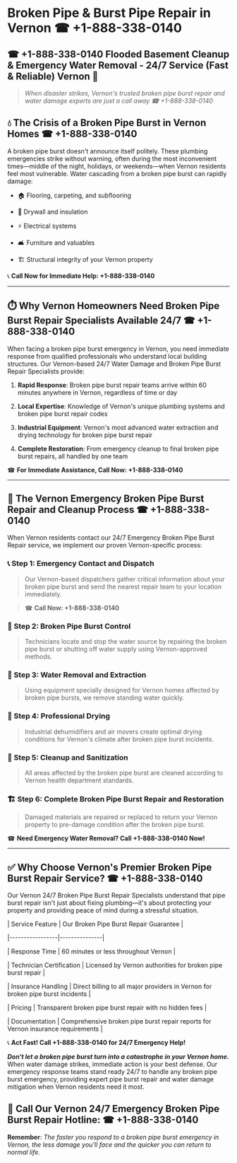 # Broken Pipe & Burst Pipe Repair in Vernon ☎ +1-888-338-0140  
## ☎ +1-888-338-0140 Flooded Basement Cleanup & Emergency Water Removal - 24/7 Service (Fast & Reliable) Vernon 🚨  

> *When disaster strikes, Vernon's trusted broken pipe burst repair and water damage experts are just a call away ☎ +1-888-338-0140*  

## 💧 The Crisis of a Broken Pipe Burst in Vernon Homes ☎ +1-888-338-0140  

A broken pipe burst doesn't announce itself politely. These plumbing emergencies strike without warning, often during the most inconvenient times—middle of the night, holidays, or weekends—when Vernon residents feel most vulnerable. Water cascading from a broken pipe burst can rapidly damage:  

* 🏠 Flooring, carpeting, and subflooring  
* 🧱 Drywall and insulation  
* ⚡ Electrical systems  
* 🛋️ Furniture and valuables  
* 🏗️ Structural integrity of your Vernon property  

📞 **Call Now for Immediate Help: +1-888-338-0140**  

---  

## ⏱️ Why Vernon Homeowners Need Broken Pipe Burst Repair Specialists Available 24/7 ☎ +1-888-338-0140  

When facing a broken pipe burst emergency in Vernon, you need immediate response from qualified professionals who understand local building structures. Our Vernon-based 24/7 Water Damage and Broken Pipe Burst Repair Specialists provide:  

1. **Rapid Response**: Broken pipe burst repair teams arrive within 60 minutes anywhere in Vernon, regardless of time or day  
2. **Local Expertise**: Knowledge of Vernon's unique plumbing systems and broken pipe burst repair codes  
3. **Industrial Equipment**: Vernon's most advanced water extraction and drying technology for broken pipe burst repair  
4. **Complete Restoration**: From emergency cleanup to final broken pipe burst repairs, all handled by one team  

☎ **For Immediate Assistance, Call Now: +1-888-338-0140**  

---  

## 🔧 The Vernon Emergency Broken Pipe Burst Repair and Cleanup Process ☎ +1-888-338-0140  

When Vernon residents contact our 24/7 Emergency Broken Pipe Burst Repair service, we implement our proven Vernon-specific process:  

### 📞 Step 1: Emergency Contact and Dispatch  
> Our Vernon-based dispatchers gather critical information about your broken pipe burst and send the nearest repair team to your location immediately.  
> ☎ **Call Now: +1-888-338-0140**  

### 🚿 Step 2: Broken Pipe Burst Control  
> Technicians locate and stop the water source by repairing the broken pipe burst or shutting off water supply using Vernon-approved methods.  

### 🌊 Step 3: Water Removal and Extraction  
> Using equipment specially designed for Vernon homes affected by broken pipe bursts, we remove standing water quickly.  

### 💨 Step 4: Professional Drying  
> Industrial dehumidifiers and air movers create optimal drying conditions for Vernon's climate after broken pipe burst incidents.  

### 🧼 Step 5: Cleanup and Sanitization  
> All areas affected by the broken pipe burst are cleaned according to Vernon health department standards.  

### 🏗️ Step 6: Complete Broken Pipe Burst Repair and Restoration  
> Damaged materials are repaired or replaced to return your Vernon property to pre-damage condition after the broken pipe burst.  

☎ **Need Emergency Water Removal? Call +1-888-338-0140 Now!**  

---  

## ✅ Why Choose Vernon's Premier Broken Pipe Burst Repair Service? ☎ +1-888-338-0140  

Our Vernon 24/7 Broken Pipe Burst Repair Specialists understand that pipe burst repair isn't just about fixing plumbing—it's about protecting your property and providing peace of mind during a stressful situation.  

| Service Feature | Our Broken Pipe Burst Repair Guarantee |  
|-----------------|---------------|  
| Response Time | 60 minutes or less throughout Vernon |  
| Technician Certification | Licensed by Vernon authorities for broken pipe burst repair |  
| Insurance Handling | Direct billing to all major providers in Vernon for broken pipe burst incidents |  
| Pricing | Transparent broken pipe burst repair with no hidden fees |  
| Documentation | Comprehensive broken pipe burst repair reports for Vernon insurance requirements |  

📞 **Act Fast! Call +1-888-338-0140 for 24/7 Emergency Help!**  

***Don't let a broken pipe burst turn into a catastrophe in your Vernon home.*** When water damage strikes, immediate action is your best defense. Our emergency response teams stand ready 24/7 to handle any broken pipe burst emergency, providing expert pipe burst repair and water damage mitigation when Vernon residents need it most.  

## 📱 Call Our Vernon 24/7 Emergency Broken Pipe Burst Repair Hotline: ☎ +1-888-338-0140  

**Remember**: *The faster you respond to a broken pipe burst emergency in Vernon, the less damage you'll face and the quicker you can return to normal life.*